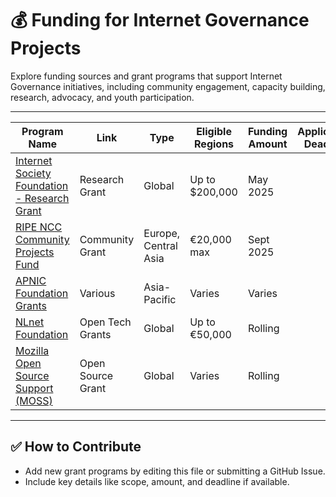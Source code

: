 # 💰 Funding for Internet Governance Projects

Explore funding sources and grant programs that support Internet Governance initiatives, including community engagement, capacity building, research, advocacy, and youth participation.

---

| Program Name | Link | Type | Eligible Regions | Funding Amount | Application Deadline |
|--------------|------|------|------------------|----------------|-----------------------|
| [Internet Society Foundation - Research Grant](https://www.isocfoundation.org/) | Research Grant | Global | Up to $200,000 | May 2025 |
| [RIPE NCC Community Projects Fund](https://www.ripe.net/support/cpf) | Community Grant | Europe, Central Asia | €20,000 max | Sept 2025 |
| [APNIC Foundation Grants](https://apnic.foundation/) | Various | Asia-Pacific | Varies | Varies |
| [NLnet Foundation](https://nlnet.nl/) | Open Tech Grants | Global | Up to €50,000 | Rolling |
| [Mozilla Open Source Support (MOSS)](https://www.mozilla.org/en-US/moss/) | Open Source Grant | Global | Varies | Rolling |

---

## ✅ How to Contribute

- Add new grant programs by editing this file or submitting a GitHub Issue.
- Include key details like scope, amount, and deadline if available.
